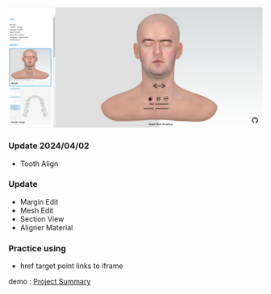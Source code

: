 
![screenshot](./docs/profolio.png)

### Update 2024/04/02
* Tooth Align
### Update
* Margin Edit
* Mesh Edit
* Section View
* Aligner Material

### Practice using
* href target point links to iframe

demo : [Project Summary](https://profolio-bay.vercel.app/)